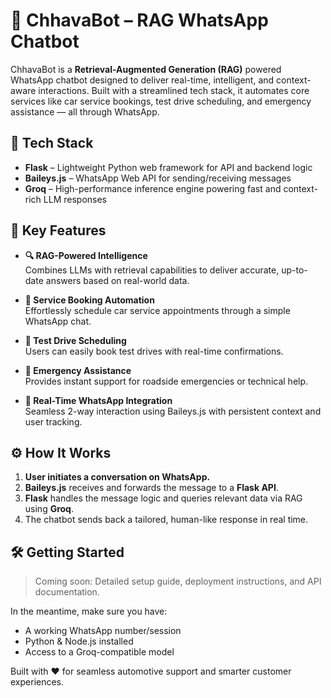 # 🤖 ChhavaBot – RAG WhatsApp Chatbot

ChhavaBot is a **Retrieval-Augmented Generation (RAG)** powered WhatsApp chatbot designed to deliver real-time, intelligent, and context-aware interactions. Built with a streamlined tech stack, it automates core services like car service bookings, test drive scheduling, and emergency assistance — all through WhatsApp.

## 🚀 Tech Stack

- **Flask** – Lightweight Python web framework for API and backend logic  
- **Baileys.js** – WhatsApp Web API for sending/receiving messages  
- **Groq** – High-performance inference engine powering fast and context-rich LLM responses  

## 🔧 Key Features

- **🔍 RAG-Powered Intelligence**  
  Combines LLMs with retrieval capabilities to deliver accurate, up-to-date answers based on real-world data.

- **📅 Service Booking Automation**  
  Effortlessly schedule car service appointments through a simple WhatsApp chat.

- **🚗 Test Drive Scheduling**  
  Users can easily book test drives with real-time confirmations.

- **🚨 Emergency Assistance**  
  Provides instant support for roadside emergencies or technical help.

- **💬 Real-Time WhatsApp Integration**  
  Seamless 2-way interaction using Baileys.js with persistent context and user tracking.

## ⚙️ How It Works

1. **User initiates a conversation on WhatsApp.**  
2. **Baileys.js** receives and forwards the message to a **Flask API**.  
3. **Flask** handles the message logic and queries relevant data via RAG using **Groq**.  
4. The chatbot sends back a tailored, human-like response in real time.

## 🛠️ Getting Started

> Coming soon: Detailed setup guide, deployment instructions, and API documentation.

In the meantime, make sure you have:
- A working WhatsApp number/session
- Python & Node.js installed
- Access to a Groq-compatible model

Built with ❤️ for seamless automotive support and smarter customer experiences.

